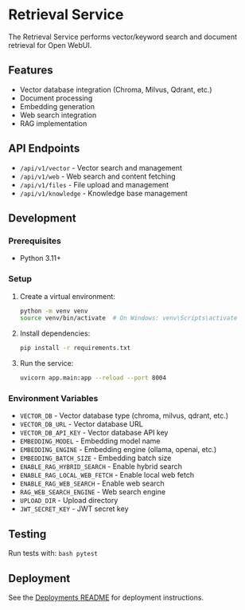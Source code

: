 # Retrieval Service

The Retrieval Service performs vector/keyword search and document retrieval for Open WebUI.

## Features

- Vector database integration (Chroma, Milvus, Qdrant, etc.)
- Document processing
- Embedding generation
- Web search integration
- RAG implementation

## API Endpoints

- `/api/v1/vector` - Vector search and management
- `/api/v1/web` - Web search and content fetching
- `/api/v1/files` - File upload and management
- `/api/v1/knowledge` - Knowledge base management

## Development

### Prerequisites

- Python 3.11+

### Setup

1. Create a virtual environment:

    ```bash
    python -m venv venv
    source venv/bin/activate  # On Windows: venv\Scripts\activate
    ```

2. Install dependencies:

    ```bash
    pip install -r requirements.txt
    ```

3. Run the service:

    ```bash
    uvicorn app.main:app --reload --port 8004
    ```

### Environment Variables

- `VECTOR_DB` - Vector database type (chroma, milvus, qdrant, etc.)
- `VECTOR_DB_URL` - Vector database URL
- `VECTOR_DB_API_KEY` - Vector database API key
- `EMBEDDING_MODEL` - Embedding model name
- `EMBEDDING_ENGINE` - Embedding engine (ollama, openai, etc.)
- `EMBEDDING_BATCH_SIZE` - Embedding batch size
- `ENABLE_RAG_HYBRID_SEARCH` - Enable hybrid search
- `ENABLE_RAG_LOCAL_WEB_FETCH` - Enable local web fetch
- `ENABLE_RAG_WEB_SEARCH` - Enable web search
- `RAG_WEB_SEARCH_ENGINE` - Web search engine
- `UPLOAD_DIR` - Upload directory
- `JWT_SECRET_KEY` - JWT secret key

## Testing

Run tests with:
    ```bash
    pytest
    ```

## Deployment

See the [Deployments README](../deployments/README.md) for deployment instructions.
